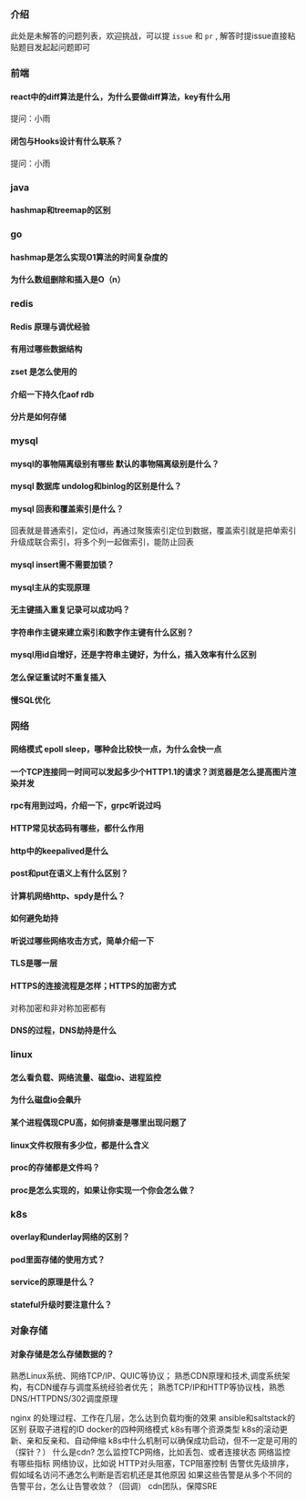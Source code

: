 ### 介绍

此处是未解答的问题列表，欢迎挑战，可以提 `issue` 和 `pr` , 
解答时提issue直接粘贴题目发起起问题即可

### 前端

#### react中的diff算法是什么，为什么要做diff算法，key有什么用

提问：小雨

#### 闭包与Hooks设计有什么联系？

提问：小雨

### java

#### hashmap和treemap的区别

### go

#### hashmap是怎么实现O1算法的时间复杂度的

#### 为什么数组删除和插入是O（n）

### redis

#### Redis 原理与调优经验

#### 有用过哪些数据结构

#### zset 是怎么使用的

#### 介绍一下持久化aof rdb

#### 分片是如何存储

### mysql

#### mysql的事物隔离级别有哪些 默认的事物隔离级别是什么？

#### mysql 数据库 undolog和binlog的区别是什么？

#### mysql 回表和覆盖索引是什么？

回表就是普通索引，定位id，再通过聚簇索引定位到数据，覆盖索引就是把单索引升级成联合索引，将多个列一起做索引，能防止回表

#### mysql insert需不需要加锁？

#### mysql主从的实现原理

#### 无主键插入重复记录可以成功吗？

#### 字符串作主键来建立索引和数字作主键有什么区别？

#### mysql用id自增好，还是字符串主键好，为什么，插入效率有什么区别

#### 怎么保证重试时不重复插入

#### 慢SQL优化

### 网络


#### 网络模式 epoll sleep，哪种会比较快一点，为什么会快一点

#### 一个TCP连接同一时间可以发起多少个HTTP1.1的请求？浏览器是怎么提高图片渲染并发

#### rpc有用到过吗，介绍一下，grpc听说过吗

#### HTTP常见状态码有哪些，都什么作用

#### http中的keepalived是什么

#### post和put在语义上有什么区别？

#### 计算机网络http、spdy是什么？

#### 如何避免劫持

#### 听说过哪些网络攻击方式，简单介绍一下


#### TLS是哪一层

#### HTTPS的连接流程是怎样；HTTPS的加密方式

对称加密和非对称加密都有

#### DNS的过程，DNS劫持是什么

### linux

#### 怎么看负载、网络流量、磁盘io、进程监控

#### 为什么磁盘io会飙升

#### 某个进程偶现CPU高，如何排查是哪里出现问题了

#### linux文件权限有多少位，都是什么含义

#### proc的存储都是文件吗？

#### proc是怎么实现的，如果让你实现一个你会怎么做？

### k8s

#### overlay和underlay网络的区别？

#### pod里面存储的使用方式？

#### service的原理是什么？

#### stateful升级时要注意什么？

### 对象存储

#### 对象存储是怎么存储数据的？


熟悉Linux系统、网络TCP/IP、QUIC等协议；
熟悉CDN原理和技术,调度系统架构，有CDN缓存与调度系统经验者优先；
熟悉TCP/IP和HTTP等协议栈，熟悉DNS/HTTPDNS/302调度原理

nginx 的处理过程、工作在几层，怎么达到负载均衡的效果
ansible和saltstack的区别
获取子进程的ID
docker的四种网络模式
k8s有哪个资源类型
k8s的滚动更新、亲和反亲和、自动伸缩
k8s中什么机制可以确保成功启动，但不一定是可用的（探针？）
什么是cdn?
怎么监控TCP网络，比如丢包、或者连接状态
网络监控有哪些指标
网络协议，比如说 HTTP对头阻塞，TCP阻塞控制
告警优先级排序，假如域名访问不通怎么判断是否宕机还是其他原因
如果这些告警是从多个不同的告警平台，怎么让告警收敛？（回调）
cdn团队，保障SRE

